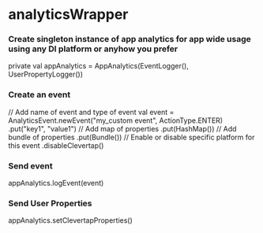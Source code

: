 # analyticsWrapper

### Create singleton instance of app analytics for app wide usage using any DI platform or anyhow you prefer
private val appAnalytics = AppAnalytics(EventLogger(), UserPropertyLogger())

### Create an event
 // Add name of event and type of event
    val event = AnalyticsEvent.newEvent("my_custom event", ActionType.ENTER)
        .put("key1", "value1")
        // Add map of properties
        .put(HashMap())
        // Add bundle of properties
        .put(Bundle())
        // Enable or disable specific platform for this event
        .disableClevertap()
            
### Send event
appAnalytics.logEvent(event)

### Send User Properties
appAnalytics.setClevertapProperties()